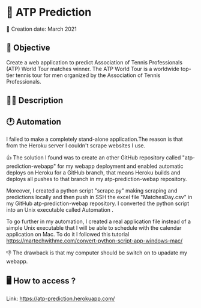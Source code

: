 # 🎾 ATP Prediction 
:date: Creation date: March 2021

## 🎯 Objective
Create a web application to predict Association of Tennis Professionals (ATP)  World Tour matches winner. The ATP World Tour is a worldwide top-tier tennis tour for men organized by the Association of Tennis Professionals.

## 🕵️‍♂️ Description

## 🕐 Automation
I failed to make a completely stand-alone application.The reason is that from the Heroku server I couldn't scrape websites I use.

👍
The solution I found was to create an other GitHub repository called "atp-prediction-webapp" for my webapp deployment and enabled automatic deploys on Heroku for a GitHub branch, that means Heroku builds and deploys all pushes to that branch in my atp-prediction-webap repository.

Moreover, I created a python script "scrape.py" making scraping and predictions locally and then push in SSH the excel file "MatchesDay.csv" in my GitHub atp-prediction-webap repository. I converted the python script into an Unix executable called Automation . 

To go further in my automation, I created a real application file instead of a simple Unix executable that I will be able to schedule with the calendar application on Mac. To do it I followed this tutorial <a href="https://martechwithme.com/convert-python-script-app-windows-mac/" target="_blank">https://martechwithme.com/convert-python-script-app-windows-mac/</a>

👎 
The drawback is that my computer should be switch on to upadate my webapp.

## :desktop_computer: How to access ?

Link: <a href="https://atp-prediction.herokuapp.com/" target="_blank">https://atp-prediction.herokuapp.com/</a>
